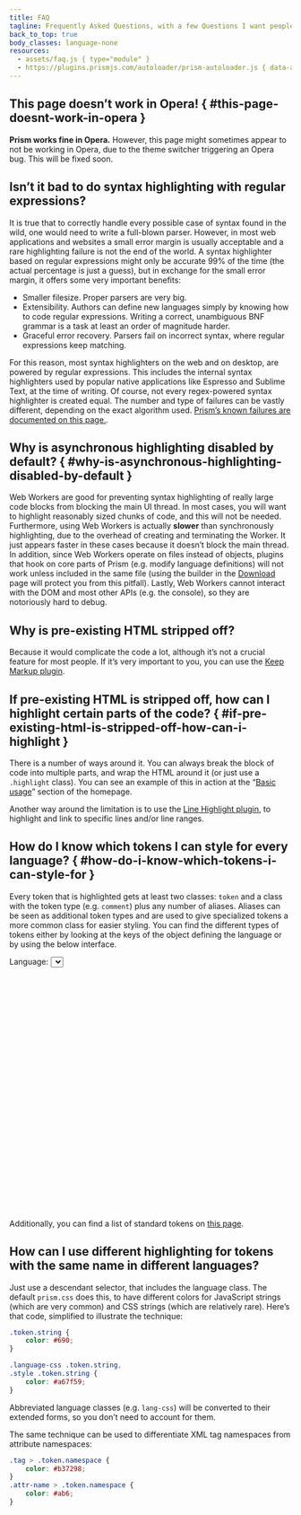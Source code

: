 ```yaml
---
title: FAQ
tagline: Frequently Asked Questions, with a few Questions I want people to Frequently Ask.
back_to_top: true
body_classes: language-none
resources:
  - assets/faq.js { type="module" }
  - https://plugins.prismjs.com/autoloader/prism-autoloader.js { data-autoloader-path="https://dev.prismjs.com/components/" }
---
```


<section>

# This page doesn’t work in Opera! { #this-page-doesnt-work-in-opera }

**Prism works fine in Opera.** However, this page might sometimes appear to not be working in Opera, due to the theme switcher triggering an Opera bug. This will be fixed soon.
</section>

<section>

# Isn’t it bad to do syntax highlighting with regular expressions?

It is true that to correctly handle every possible case of syntax found in the wild, one would need to write a full-blown parser. However, in most web applications and websites a small error margin is usually acceptable and a rare highlighting failure is not the end of the world. A syntax highlighter based on regular expressions might only be accurate 99% of the time (the actual percentage is just a guess), but in exchange for the small error margin, it offers some very important benefits:

- Smaller filesize. Proper parsers are very big.
- Extensibility. Authors can define new languages simply by knowing how to code regular expressions. Writing a correct, unambiguous BNF grammar is a task at least an order of magnitude harder.
- Graceful error recovery. Parsers fail on incorrect syntax, where regular expressions keep matching.

For this reason, most syntax highlighters on the web and on desktop, are powered by regular expressions. This includes the internal syntax highlighters used by popular native applications like Espresso and Sublime Text, at the time of writing. Of course, not every regex-powered syntax highlighter is created equal. The number and type of failures can be vastly different, depending on the exact algorithm used. [Prism’s known failures are documented on this page.](known-failures.html).
</section>

<section>

# Why is asynchronous highlighting disabled by default? { #why-is-asynchronous-highlighting-disabled-by-default }

Web Workers are good for preventing syntax highlighting of really large code blocks from blocking the main UI thread. In most cases, you will want to highlight reasonably sized chunks of code, and this will not be needed. Furthermore, using Web Workers is actually **slower** than synchronously highlighting, due to the overhead of creating and terminating the Worker. It just appears faster in these cases because it doesn’t block the main thread. In addition, since Web Workers operate on files instead of objects, plugins that hook on core parts of Prism (e.g. modify language definitions) will not work unless included in the same file (using the builder in the [Download](download.html) page will protect you from this pitfall). Lastly, Web Workers cannot interact with the DOM and most other APIs (e.g. the console), so they are notoriously hard to debug.
</section>

<section>

# Why is pre-existing HTML stripped off?

Because it would complicate the code a lot, although it’s not a crucial feature for most people. If it’s very important to you, you can use the [Keep Markup plugin](https://plugins.prismjs.com/keep-markup/).
</section>

<section>

# If pre-existing HTML is stripped off, how can I highlight certain parts of the code? { #if-pre-existing-html-is-stripped-off-how-can-i-highlight }

There is a number of ways around it. You can always break the block of code into multiple parts, and wrap the HTML around it (or just use a `.highlight` class). You can see an example of this in action at the “[Basic usage](index.html#basic-usage)” section of the homepage.

Another way around the limitation is to use the [Line Highlight plugin](https://plugins.prismjs.com/line-highlight/), to highlight and link to specific lines and/or line ranges.
</section>

<section>

# How do I know which tokens I can style for every language? { #how-do-i-know-which-tokens-i-can-style-for }

Every token that is highlighted gets at least two classes: `token` and a class with the token type (e.g. `comment`) plus any number of aliases. Aliases can be seen as additional token types and are used to give specialized tokens a more common class for easier styling. You can find the different types of tokens either by looking at the keys of the object defining the language or by using the below interface.

Language:
<select id="language-select">
{% for id, language in languages -%}
	<option value="{{ id }}" {{ "selected" if loop.first }}>{{ language.title }}</option>
{% endfor %}
</select>
<pre class="language-none" style="height: 30em"><code id="print-tokens-output"></code></pre>

Additionally, you can find a list of standard tokens on [this page](/tokens.html).
</section>

<section>

# How can I use different highlighting for tokens with the same name in different languages?

Just use a descendant selector, that includes the language class. The default `prism.css` does this, to have different colors for JavaScript strings (which are very common) and CSS strings (which are relatively rare). Here’s that code, simplified to illustrate the technique:

```css
.token.string {
	color: #690;
}

.language-css .token.string,
.style .token.string {
	color: #a67f59;
}
```

Abbreviated language classes (e.g. `lang-css`) will be converted to their extended forms, so you don’t need to account for them.

The same technique can be used to differentiate XML tag namespaces from attribute namespaces:

```css
.tag > .token.namespace {
	color: #b37298;
}
.attr-name > .token.namespace {
	color: #ab6;
}
```
</section>
